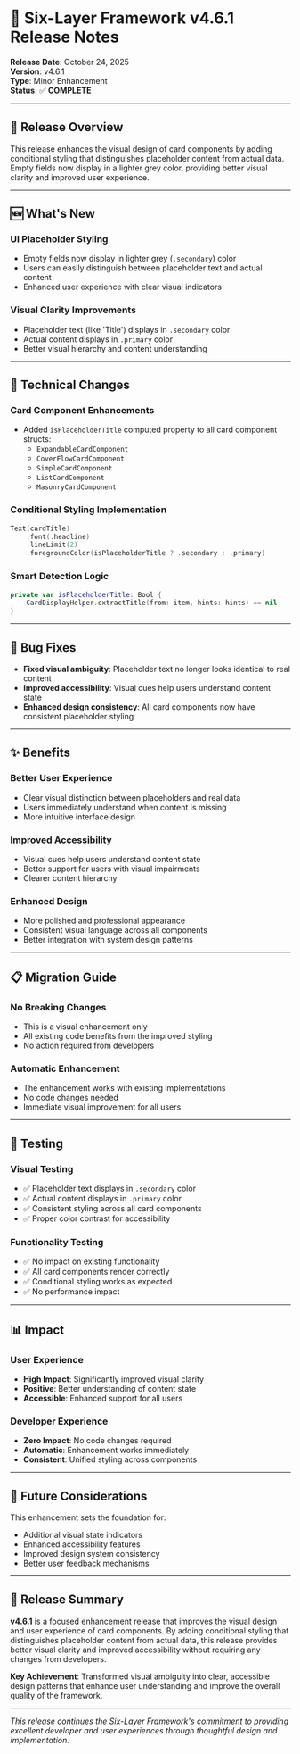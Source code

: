 # 🎨 Six-Layer Framework v4.6.1 Release Notes

**Release Date**: October 24, 2025  
**Version**: v4.6.1  
**Type**: Minor Enhancement  
**Status**: ✅ **COMPLETE**

---

## 🎯 **Release Overview**

This release enhances the visual design of card components by adding conditional styling that distinguishes placeholder content from actual data. Empty fields now display in a lighter grey color, providing better visual clarity and improved user experience.

---

## 🆕 **What's New**

### **UI Placeholder Styling**
- Empty fields now display in lighter grey (`.secondary`) color
- Users can easily distinguish between placeholder text and actual content
- Enhanced user experience with clear visual indicators

### **Visual Clarity Improvements**
- Placeholder text (like 'Title') displays in `.secondary` color
- Actual content displays in `.primary` color
- Better visual hierarchy and content understanding

---

## 🔧 **Technical Changes**

### **Card Component Enhancements**
- Added `isPlaceholderTitle` computed property to all card component structs:
  - `ExpandableCardComponent`
  - `CoverFlowCardComponent` 
  - `SimpleCardComponent`
  - `ListCardComponent`
  - `MasonryCardComponent`

### **Conditional Styling Implementation**
```swift
Text(cardTitle)
    .font(.headline)
    .lineLimit(2)
    .foregroundColor(isPlaceholderTitle ? .secondary : .primary)
```

### **Smart Detection Logic**
```swift
private var isPlaceholderTitle: Bool {
    CardDisplayHelper.extractTitle(from: item, hints: hints) == nil
}
```

---

## 🐛 **Bug Fixes**

- **Fixed visual ambiguity**: Placeholder text no longer looks identical to real content
- **Improved accessibility**: Visual cues help users understand content state
- **Enhanced design consistency**: All card components now have consistent placeholder styling

---

## ✨ **Benefits**

### **Better User Experience**
- Clear visual distinction between placeholders and real data
- Users immediately understand when content is missing
- More intuitive interface design

### **Improved Accessibility**
- Visual cues help users understand content state
- Better support for users with visual impairments
- Clearer content hierarchy

### **Enhanced Design**
- More polished and professional appearance
- Consistent visual language across all components
- Better integration with system design patterns

---

## 📋 **Migration Guide**

### **No Breaking Changes**
- This is a visual enhancement only
- All existing code benefits from the improved styling
- No action required from developers

### **Automatic Enhancement**
- The enhancement works with existing implementations
- No code changes needed
- Immediate visual improvement for all users

---

## 🧪 **Testing**

### **Visual Testing**
- ✅ Placeholder text displays in `.secondary` color
- ✅ Actual content displays in `.primary` color
- ✅ Consistent styling across all card components
- ✅ Proper color contrast for accessibility

### **Functionality Testing**
- ✅ No impact on existing functionality
- ✅ All card components render correctly
- ✅ Conditional styling works as expected
- ✅ No performance impact

---

## 📊 **Impact**

### **User Experience**
- **High Impact**: Significantly improved visual clarity
- **Positive**: Better understanding of content state
- **Accessible**: Enhanced support for all users

### **Developer Experience**
- **Zero Impact**: No code changes required
- **Automatic**: Enhancement works immediately
- **Consistent**: Unified styling across components

---

## 🔮 **Future Considerations**

This enhancement sets the foundation for:
- Additional visual state indicators
- Enhanced accessibility features
- Improved design system consistency
- Better user feedback mechanisms

---

## 📝 **Release Summary**

**v4.6.1** is a focused enhancement release that improves the visual design and user experience of card components. By adding conditional styling that distinguishes placeholder content from actual data, this release provides better visual clarity and improved accessibility without requiring any changes from developers.

**Key Achievement**: Transformed visual ambiguity into clear, accessible design patterns that enhance user understanding and improve the overall quality of the framework.

---

*This release continues the Six-Layer Framework's commitment to providing excellent developer and user experiences through thoughtful design and implementation.*
